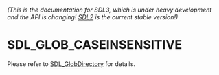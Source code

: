 ###### (This is the documentation for SDL3, which is under heavy development and the API is changing! [SDL2](https://wiki.libsdl.org/SDL2/) is the current stable version!)
# SDL_GLOB_CASEINSENSITIVE

Please refer to [SDL_GlobDirectory](SDL_GlobDirectory) for details.

